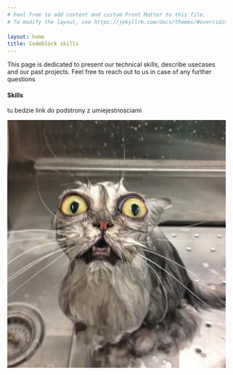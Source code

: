 ```yaml
---
# Feel free to add content and custom Front Matter to this file.
# To modify the layout, see https://jekyllrb.com/docs/themes/#overriding-theme-defaults

layout: home
title: Codeblock skills
---
```


This page is dedicated to present our technical skills, describe usecases and our past projects. Feel free to reach out to us in case of any further questions

#### Skills

tu bedzie link do podstrony z umiejestnosciami

![cat](images/image1.png)
